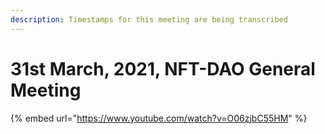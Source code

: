 ```yaml
---
description: Timestamps for this meeting are being transcribed
---
```


# 31st March, 2021, NFT-DAO General Meeting

{% embed url="https://www.youtube.com/watch?v=O06zjbC55HM" %}



